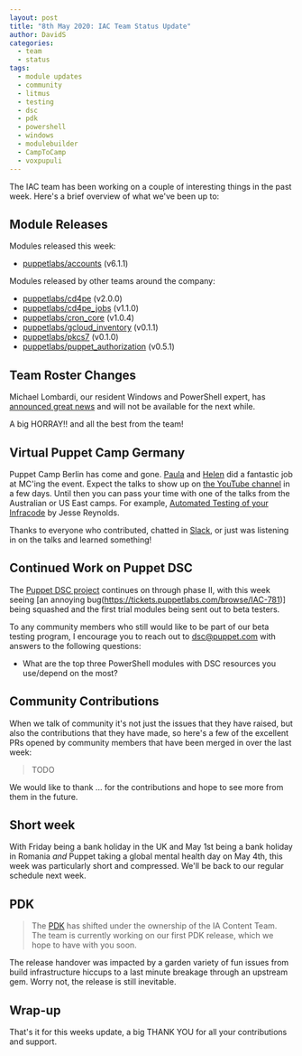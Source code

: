 ```yaml
---
layout: post
title: "8th May 2020: IAC Team Status Update"
author: DavidS
categories:
  - team
  - status
tags:
  - module updates
  - community
  - litmus
  - testing
  - dsc
  - pdk
  - powershell
  - windows
  - modulebuilder
  - CampToCamp
  - voxpupuli
---
```


The IAC team has been working on a couple of interesting things in the past week.
Here's a brief overview of what we've been up to:

## Module Releases

Modules released this week:
- [puppetlabs/accounts](https://forge.puppet.com/puppetlabs/accounts) (v6.1.1)

Modules released by other teams around the company:
- [puppetlabs/cd4pe](https://forge.puppet.com/puppetlabs/cd4pe) (v2.0.0)
- [puppetlabs/cd4pe_jobs](https://forge.puppet.com/puppetlabs/cd4pe_jobs) (v1.1.0)
- [puppetlabs/cron_core](https://forge.puppet.com/puppetlabs/cron_core) (v1.0.4)
- [puppetlabs/gcloud_inventory](https://forge.puppet.com/puppetlabs/gcloud_inventory) (v0.1.1)
- [puppetlabs/pkcs7](https://forge.puppet.com/puppetlabs/pkcs7) (v0.1.0)
- [puppetlabs/puppet_authorization](https://forge.puppet.com/puppetlabs/puppet_authorization) (v0.5.1)

## Team Roster Changes

Michael Lombardi, our resident Windows and PowerShell expert, has [announced great news](https://twitter.com/TrebuchetOps/status/1256985345830400002) and will not be available for the next while.

A big HORRAY!! and all the best from the team!

## Virtual Puppet Camp Germany

Puppet Camp Berlin has come and gone.
[Paula](https://github.com/pmcmaw) and [Helen](https://github.com/HelenCampbell) did a fantastic job at MC'ing the event.
Expect the talks to show up on [the YouTube channel](https://www.youtube.com/user/PuppetLabsInc/) in a few days.
Until then you can pass your time with one of the talks from the Australian or US East camps.
For example, [Automated Testing of your Infracode](https://www.youtube.com/watch?v=iqBzBVTlwWI) by Jesse Reynolds.

Thanks to everyone who contributed, chatted in [Slack](https://slack.puppet.com/), or just was listening in on the talks and learned something!

## Continued Work on Puppet DSC

The [Puppet DSC project](https://tickets.puppetlabs.com/browse/IAC-41) continues on through phase II, with this week seeing [an annoying bug(https://tickets.puppetlabs.com/browse/IAC-781)] being squashed and the first trial modules being sent out to beta testers.

To any community members who still would like to be part of our beta testing program, I encourage you to reach out to [dsc@puppet.com](mailto:dsc@puppet.com) with answers to the following questions:

- What are the top three PowerShell modules with DSC resources you use/depend on the most?

## Community Contributions

When we talk of community it's not just the issues that they have raised, but also the contributions that they have made, so here's a few of the excellent PRs opened by community members that have been merged in over the last week:

> TODO

We would like to thank ... for the contributions and hope to see more from them in the future.

## Short week

With Friday being a bank holiday in the UK and May 1st being a bank holiday in Romania *and* Puppet taking a global mental health day on May 4th, this week was particularly short and compressed. We'll be back to our regular schedule next week.

## PDK

> The [PDK](https://github.com/puppetlabs/pdk) has shifted under the ownership of the IA Content Team.
> The team is currently working on our first PDK release, which we hope to have with you soon.

The release handover was impacted by a garden variety of fun issues from build infrastructure hiccups to a last minute breakage through an upstream gem.
Worry not, the release is still inevitable.

## Wrap-up

That's it for this weeks update, a big THANK YOU for all your contributions and support.
